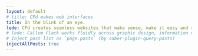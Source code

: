 ```yaml
---
layout: default
# title: CFd makes web interfaces
title: In the blink of an eye. 
lede: CFd creates seamless websites that make sense, make it easy and resonate immediately.
# lede: Callum Flack works fluidly across graphic design, information design and frontend code.
# Inject post list as `page.posts` (by saber-plugin-query-posts)
injectAllPosts: true
---
```

